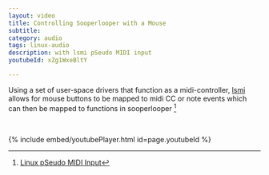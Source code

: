 ```yaml
---
layout: video
title: Controlling Sooperlooper with a Mouse
subtitle:
category: audio
tags: linux-audio
description: with lsmi pSeudo MIDI input
youtubeId: xZg1WxeBltY

---
```


Using a set of user-space drivers that function as a midi-controller, [lsmi](http://lsmi-all.sourceforge.net/) allows for mouse
buttons to be mapped to midi CC or note events which can then be mapped to functions in sooperlooper [^1]


<br>

{% include embed/youtubePlayer.html id=page.youtubeId %}


[^1]: [Linux pSeudo MIDI Input](https://lsmi-all.sourceforge.net/)

